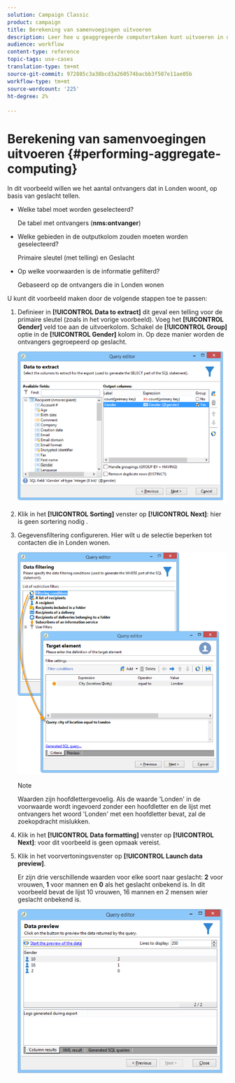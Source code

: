 ```yaml
---
solution: Campaign Classic
product: campaign
title: Berekening van samenvoegingen uitvoeren
description: Leer hoe u geaggregeerde computertaken kunt uitvoeren in query's
audience: workflow
content-type: reference
topic-tags: use-cases
translation-type: tm+mt
source-git-commit: 972885c3a38bcd3a260574bacbb3f507e11ae05b
workflow-type: tm+mt
source-wordcount: '225'
ht-degree: 2%

---
```



# Berekening van samenvoegingen uitvoeren {#performing-aggregate-computing}

In dit voorbeeld willen we het aantal ontvangers dat in Londen woont, op basis van geslacht tellen.

* Welke tabel moet worden geselecteerd?

   De tabel met ontvangers (**nms:ontvanger**)

* Welke gebieden in de outputkolom zouden moeten worden geselecteerd?

   Primaire sleutel (met telling) en Geslacht

* Op welke voorwaarden is de informatie gefilterd?

   Gebaseerd op de ontvangers die in Londen wonen

U kunt dit voorbeeld maken door de volgende stappen toe te passen:

1. Definieer in **[!UICONTROL Data to extract]** dit geval een telling voor de primaire sleutel (zoals in het vorige voorbeeld). Voeg het **[!UICONTROL Gender]** veld toe aan de uitvoerkolom. Schakel de **[!UICONTROL Group]** optie in de **[!UICONTROL Gender]** kolom in. Op deze manier worden de ontvangers gegroepeerd op geslacht.

   ![](assets/query_editor_nveau_27.png)

1. Klik in het **[!UICONTROL Sorting]** venster op **[!UICONTROL Next]**: hier is geen sortering nodig .
1. Gegevensfiltering configureren. Hier wilt u de selectie beperken tot contacten die in Londen wonen.

   ![](assets/query_editor_22.png)

   >[!NOTE]
   >
   >Waarden zijn hoofdlettergevoelig. Als de waarde &#39;Londen&#39; in de voorwaarde wordt ingevoerd zonder een hoofdletter en de lijst met ontvangers het woord &#39;Londen&#39; met een hoofdletter bevat, zal de zoekopdracht mislukken.

1. Klik in het **[!UICONTROL Data formatting]** venster op **[!UICONTROL Next]**: voor dit voorbeeld is geen opmaak vereist.
1. Klik in het voorvertoningsvenster op **[!UICONTROL Launch data preview]**.

   Er zijn drie verschillende waarden voor elke soort naar geslacht: **2** voor vrouwen, **1** voor mannen en **0** als het geslacht onbekend is. In dit voorbeeld bevat de lijst 10 vrouwen, 16 mannen en 2 mensen wier geslacht onbekend is.

   ![](assets/query_editor_agregat_04.png)
